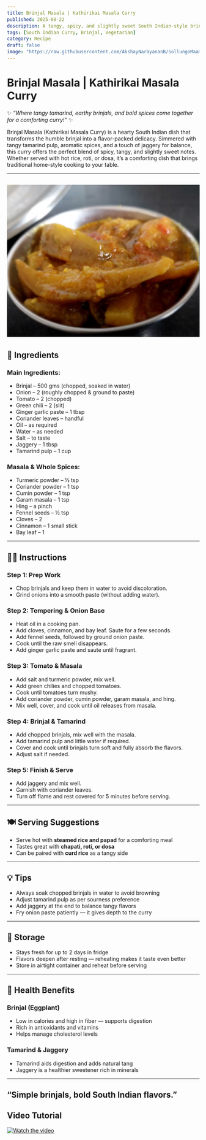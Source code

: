 ```yaml
---
title: Brinjal Masala | Kathirikai Masala Curry  
published: 2025-08-22  
description: A tangy, spicy, and slightly sweet South Indian-style brinjal curry simmered with tamarind, jaggery, and aromatic spices. Perfect with rice or roti!  
tags: [South Indian Curry, Brinjal, Vegetarian]  
category: Recipe  
draft: false  
image: "https://raw.githubusercontent.com/AkshayNarayananB/SollungoMaami/master/images/brinjalmasala.png"  
---
```


# Brinjal Masala | Kathirikai Masala Curry  

✨ *“Where tangy tamarind, earthy brinjals, and bold spices come together for a comforting curry!”* ✨  

Brinjal Masala (Kathirikai Masala Curry) is a hearty South Indian dish that transforms the humble brinjal into a flavor-packed delicacy. Simmered with tangy tamarind pulp, aromatic spices, and a touch of jaggery for balance, this curry offers the perfect blend of spicy, tangy, and slightly sweet notes. Whether served with hot rice, roti, or dosa, it’s a comforting dish that brings traditional home-style cooking to your table.  

---
![brinjalmasala](https://raw.githubusercontent.com/AkshayNarayananB/SollungoMaami/master/images/brinjalmasala.png)  
---

## 🛒 Ingredients  

### Main Ingredients:  
-  Brinjal – 500 gms (chopped, soaked in water)  
-  Onion – 2 (roughly chopped & ground to paste)  
-  Tomato – 2 (chopped)  
-  Green chili – 2 (slit)  
-  Ginger garlic paste – 1 tbsp  
-  Coriander leaves – handful  
-  Oil – as required  
-  Water – as needed  
-  Salt – to taste  
-  Jaggery – 1 tbsp  
-  Tamarind pulp – 1 cup  

### Masala & Whole Spices:  
-  Turmeric powder – ½ tsp  
-  Coriander powder – 1 tsp  
-  Cumin powder – 1 tsp  
-  Garam masala – 1 tsp  
-  Hing – a pinch  
-  Fennel seeds – ½ tsp  
-  Cloves – 2  
-  Cinnamon – 1 small stick  
-  Bay leaf – 1  

---

## 👩‍🍳 Instructions  

### Step 1: Prep Work  
- Chop brinjals and keep them in water to avoid discoloration.  
- Grind onions into a smooth paste (without adding water).  

### Step 2: Tempering & Onion Base  
- Heat oil in a cooking pan.  
- Add cloves, cinnamon, and bay leaf. Saute for a few seconds.  
- Add fennel seeds, followed by ground onion paste.  
- Cook until the raw smell disappears.  
- Add ginger garlic paste and saute until fragrant.  

### Step 3: Tomato & Masala  
- Add salt and turmeric powder, mix well.  
- Add green chilies and chopped tomatoes.  
- Cook until tomatoes turn mushy.  
- Add coriander powder, cumin powder, garam masala, and hing.  
- Mix well, cover, and cook until oil releases from masala.  

### Step 4: Brinjal & Tamarind  
- Add chopped brinjals, mix well with the masala.  
- Add tamarind pulp and little water if required.  
- Cover and cook until brinjals turn soft and fully absorb the flavors.  
- Adjust salt if needed.  

### Step 5: Finish & Serve  
- Add jaggery and mix well.  
- Garnish with coriander leaves.  
- Turn off flame and rest covered for 5 minutes before serving.  

---

## 🍽️ Serving Suggestions  

- Serve hot with **steamed rice and papad** for a comforting meal  
- Tastes great with **chapati, roti, or dosa**  
- Can be paired with **curd rice** as a tangy side  

---

## 💡 Tips  

- Always soak chopped brinjals in water to avoid browning  
- Adjust tamarind pulp as per sourness preference  
- Add jaggery at the end to balance tangy flavors  
- Fry onion paste patiently — it gives depth to the curry  

---

## 🧊 Storage  

- Stays fresh for up to 2 days in fridge  
- Flavors deepen after resting — reheating makes it taste even better  
- Store in airtight container and reheat before serving  

---
## 🌿 Health Benefits  

### Brinjal (Eggplant)  
- Low in calories and high in fiber — supports digestion  
- Rich in antioxidants and vitamins  
- Helps manage cholesterol levels  

### Tamarind & Jaggery  
- Tamarind aids digestion and adds natural tang  
- Jaggery is a healthier sweetener rich in minerals  

---
“Simple brinjals, bold South Indian flavors.”
---
## Video Tutorial

[![Watch the video](https://img.youtube.com/vi/w_3FRmCrQgs/0.jpg)](https://youtu.be/w_3FRmCrQgs?si=v-Jv4TlgmPNHhtwF)
